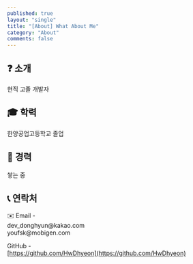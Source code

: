 ```yaml
---
published: true
layout: "single"
title: "[About] What About Me"
category: "About"
comments: false
---
```


## ❓ 소개

현직 고졸 개발자

## 🎓 학력

한양공업고등학교 졸업

## 🏢 경력

쌓는 중

## 📞 연락처

✉️ Email -  
dev_donghyun&#64;kakao&#46;com  
youfsk&#64;mobigen&#46;com

GitHub -  
[https://github.com/HwDhyeon](https://github.com/HwDhyeon)
